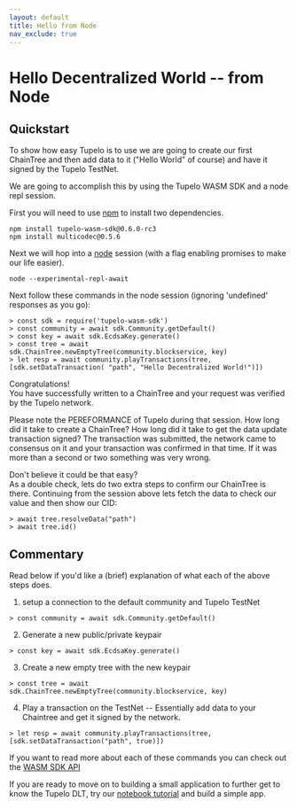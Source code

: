 ```yaml
---
layout: default
title: Hello from Node
nav_exclude: true
---
```


# Hello Decentralized World -- from Node

## Quickstart
To show how easy Tupelo is to use we are going to create our first ChainTree and then add
data to it ("Hello World" of course) and have it signed by the Tupelo TestNet.  

We are going to accomplish this by using the Tupelo WASM SDK and a node repl session.

First you will need to use [npm](https://www.npmjs.com/get-npm) to install two dependencies.

```
npm install tupelo-wasm-sdk@0.6.0-rc3
npm install multicodec@0.5.6
```

Next we will hop into a [node](https://nodejs.org/en/download/) session (with a flag enabling promises to make our life easier).

```
node --experimental-repl-await
```

Next follow these commands in the node session (ignoring 'undefined' responses as you go):

```
> const sdk = require('tupelo-wasm-sdk')
> const community = await sdk.Community.getDefault()
> const key = await sdk.EcdsaKey.generate()
> const tree = await sdk.ChainTree.newEmptyTree(community.blockservice, key)
> let resp = await community.playTransactions(tree, [sdk.setDataTransaction( "path", "Hello Decentralized World!")])
```

Congratulations!  
You have successfully written to a ChainTree and your request was verified by the Tupelo network.

Please note the PEREFORMANCE of Tupelo during that session.  How long did it take to create a ChainTree?
How long did it take to get the data update transaction signed?  The transaction was submitted, the
network came to consensus on it and your transaction was confirmed in that time. If it was more than a second or two something was very wrong.

Don't believe it could be that easy?  
As a double check, lets do two extra steps to confirm our ChainTree is there.
Continuing from the session above lets fetch the data to check our value and then show our CID:

```
> await tree.resolveData("path")
> await tree.id()
```

## Commentary
Read below if you'd like a (brief) explanation of what each of the above steps does.

1. setup a connection to the default community and Tupelo TestNet
```
> const community = await sdk.Community.getDefault() 
```

2. Generate a new public/private keypair 
```
> const key = await sdk.EcdsaKey.generate() 
```

3. Create a new empty tree with the new keypair
```
> const tree = await sdk.ChainTree.newEmptyTree(community.blockservice, key) 
```

4. Play a transaction on the TestNet -- Essentially add data to your Chaintree and get it signed by the network.
```
> let resp = await community.playTransactions(tree, [sdk.setDataTransaction("path", true)])
```

If you want to read more about each of these commands you can check out the [WASM SDK API](https://quorumcontrol.github.io/tupelo-wasm-sdk/docs/tupelo-wasm-sdk.html)

If you are ready to move on to building a small application to further get to know the Tupelo DLT, try our [notebook tutorial](/tutorials/notebook) and build a simple app.
